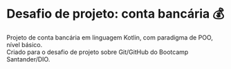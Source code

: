 # Desafio de projeto: conta bancária 💰
Projeto de conta bancária em linguagem Kotlin, com paradigma de POO, nível básico.
<br>
Criado para o desafio de projeto sobre Git/GitHub do Bootcamp Santander/DIO.
